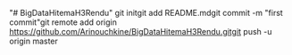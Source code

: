 "# BigDataHitemaH3Rendu"  git initgit add README.mdgit commit -m "first commit"git remote add origin https://github.com/Arinouchkine/BigDataHitemaH3Rendu.gitgit push -u origin master
